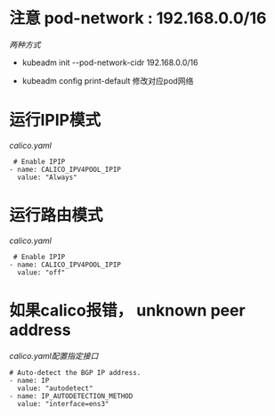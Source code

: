 # 注意 pod-network : 192.168.0.0/16

*两种方式*

* kubeadm init --pod-network-cidr 192.168.0.0/16

* kubeadm config print-default 修改对应pod网络


# 运行IPIP模式

*calico.yaml*

```
 # Enable IPIP
- name: CALICO_IPV4POOL_IPIP
  value: "Always"
```


# 运行路由模式

*calico.yaml*

```
 # Enable IPIP
- name: CALICO_IPV4POOL_IPIP
  value: "off"
```

# 如果calico报错， unknown peer address 

*calico.yaml配置指定接口*

```
# Auto-detect the BGP IP address.
- name: IP
  value: "autodetect"
- name: IP_AUTODETECTION_METHOD
  value: "interface=ens3"
```
